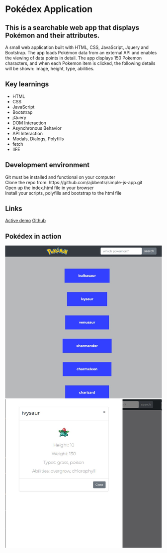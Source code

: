 <h1>Pokédex Application</h1>
<h2>This is a searchable web app that displays Pokémon and their attributes.</h2>
<p>A small web application built with HTML, CSS, JavaScript, Jquery and Bootstrap. The app loads Pokémon data from an external API and enables the viewing of data points in detail. The app displays 150 Pokemon characters, and when each Pokemon item is clicked, the following details will be shown: image, height, type, abilities.</p>

<h2>Key learnings</h2>
<ul>
  <li>HTML</li>
  <li>CSS</li>
  <li>JavaScript</li>
  <li>Bootstrap</li>
  <li>jQuery</li>
  <li>DOM Interaction</li>
  <li>Asynchronous Behavior</li>
  <li>API Interaction</li>
  <li>Modals, Dialogs, Polyfills</li>
  <li>fetch</li>
  <li>IIFE</li>
</ul>

<h2>Development environment</h2>
<p>Git must be installed and functional on your computer<br>
Clone the repo from: https://github.com/ajbbents/simple-js-app.git <br>
Open up the index.html file in your browser<br>
Install your scripts, polyfills and bootstrap to the html file<br>
</p>

<h2>Links</h2>
<a href="https://ajbbents.github.io/simple-js-app/">Active demo</a>
<a href="https://github.com/ajbbents/simple-js-app">Github</a>

<h2>Pokédex in action</h2>
<img src="img\ss01.jpg" alt="pokedex landing page">
<img src="img\ss02.jpg" alt="pokedex opening">
